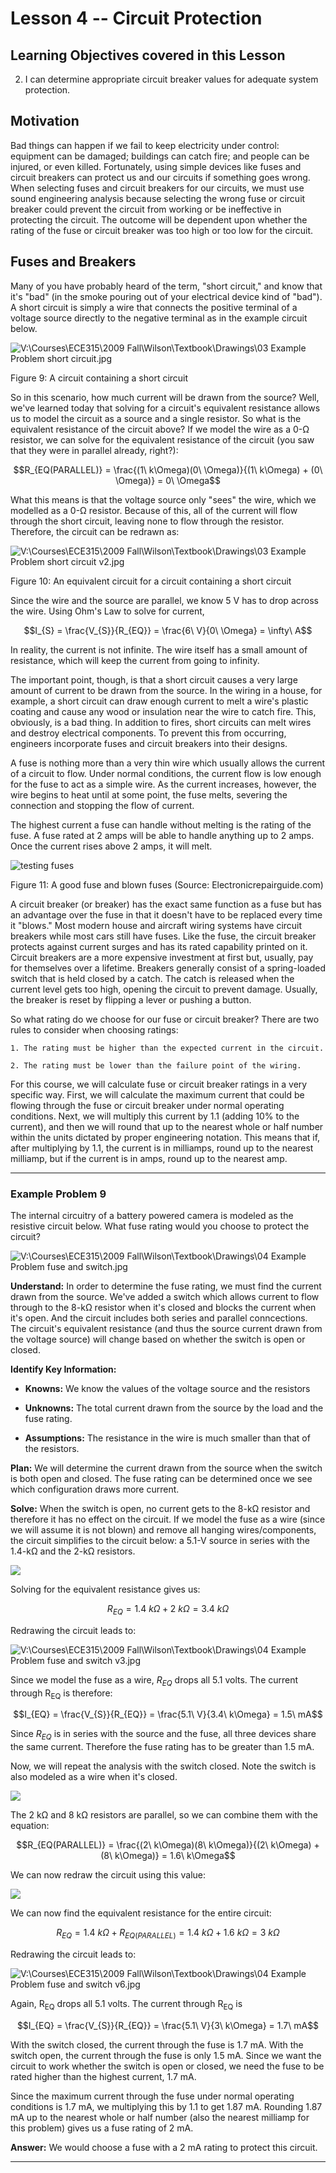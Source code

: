 # Lesson 4 -- Circuit Protection

## Learning Objectives covered in this Lesson

2. I can determine appropriate circuit breaker values for adequate system protection.

## Motivation

Bad things can happen if we fail to keep electricity under control:
equipment can be damaged; buildings can catch fire; and people can be
injured, or even killed. Fortunately, using simple devices like fuses
and circuit breakers can protect us and our circuits if something goes
wrong. When selecting fuses and circuit breakers for our circuits, we
must use sound engineering analysis because selecting the wrong fuse or
circuit breaker could prevent the circuit from working or be ineffective
in protecting the circuit. The outcome will be dependent upon whether
the rating of the fuse or circuit breaker was too high or too low for
the circuit.

## Fuses and Breakers

Many of you have probably heard of the term, "short circuit," and know
that it's "bad" (in the smoke pouring out of your electrical device kind
of "bad"). A short circuit is simply a wire that connects the positive
terminal of a voltage source directly to the negative terminal as in the
example circuit below.

![V:\\Courses\\ECE315\\2009 Fall\\Wilson\\Textbook\\Drawings\\03 Example
Problem short
circuit.jpg](./ECE215_L04_media/media/image20.jpeg)

Figure 9: A circuit containing a short circuit

So in this scenario, how much current will be drawn from the source?
Well, we've learned today that solving for a circuit's equivalent
resistance allows us to model the circuit as a source and a single
resistor. So what is the equivalent resistance of the circuit above? If
we model the wire as a 0-Ω resistor, we can solve for the equivalent
resistance of the circuit (you saw that they were in parallel already,
right?):

$$R_{EQ(PARALLEL)} = \frac{(1\ k\Omega)(0\ \Omega)}{(1\ k\Omega) + (0\ \Omega)} = 0\ \Omega$$

What this means is that the voltage source only "sees" the wire, which
we modelled as a 0-Ω resistor. Because of this, all of the current will
flow through the short circuit, leaving none to flow through the
resistor. Therefore, the circuit can be redrawn as:

![V:\\Courses\\ECE315\\2009 Fall\\Wilson\\Textbook\\Drawings\\03 Example
Problem short circuit
v2.jpg](./ECE215_L04_media/media/image21.jpeg)

Figure 10: An equivalent circuit for a circuit containing a short
circuit

Since the wire and the source are parallel, we know 5 V has to drop
across the wire. Using Ohm's Law to solve for current,

$$I_{S} = \frac{V_{S}}{R_{EQ}} = \frac{6\ V}{0\ \Omega} = \infty\ A$$

In reality, the current is not infinite. The wire itself has a small
amount of resistance, which will keep the current from going to
infinity.

The important point, though, is that a short circuit causes a very large
amount of current to be drawn from the source. In the wiring in a house,
for example, a short circuit can draw enough current to melt a wire's
plastic coating and cause any wood or insulation near the wire to catch
fire. This, obviously, is a bad thing. In addition to fires, short
circuits can melt wires and destroy electrical components. To prevent
this from occurring, engineers incorporate fuses and circuit breakers
into their designs.

A fuse is nothing more than a very thin wire which usually allows the
current of a circuit to flow. Under normal conditions, the current flow
is low enough for the fuse to act as a simple wire. As the current
increases, however, the wire begins to heat until at some point, the
fuse melts, severing the connection and stopping the flow of current.

The highest current a fuse can handle without melting is the rating of
the fuse. A fuse rated at 2 amps will be able to handle anything up to 2
amps. Once the current rises above 2 amps, it will melt.

![testing
fuses](./ECE215_L04_media/media/image22.jpeg)

Figure 11: A good fuse and blown fuses (Source:
Electronicrepairguide.com)

A circuit breaker (or breaker) has the exact same function as a fuse but
has an advantage over the fuse in that it doesn't have to be replaced
every time it "blows." Most modern house and aircraft wiring systems
have circuit breakers while most cars still have fuses. Like the fuse,
the circuit breaker protects against current surges and has its rated
capability printed on it. Circuit breakers are a more expensive
investment at first but, usually, pay for themselves over a lifetime.
Breakers generally consist of a spring-loaded switch that is held closed
by a catch. The catch is released when the current level gets too high,
opening the circuit to prevent damage. Usually, the breaker is reset by
flipping a lever or pushing a button.

So what rating do we choose for our fuse or circuit breaker? There are
two rules to consider when choosing ratings:

    1. The rating must be higher than the expected current in the circuit.

    2. The rating must be lower than the failure point of the wiring.

For this course, we will calculate fuse or circuit breaker ratings in a very
specific way. First, we will calculate the maximum current that could be
flowing through the fuse or circuit breaker under normal operating
conditions. Next, we will multiply this current by 1.1 (adding 10% to
the current), and then we will round that up to the nearest whole or
half number within the units dictated by proper engineering notation.
This means that if, after multiplying by 1.1, the current is in
milliamps, round up to the nearest milliamp, but if the current is in
amps, round up to the nearest amp.

---------------------------
### Example Problem 9
The internal circuitry of a battery powered
camera is modeled as the resistive circuit below. What fuse rating would
you choose to protect the circuit?

![V:\\Courses\\ECE315\\2009 Fall\\Wilson\\Textbook\\Drawings\\04 Example
Problem fuse and
switch.jpg](./ECE215_L04_media/media/image23.jpeg)

**Understand:** In order to determine the fuse rating, we must find the
current drawn from the source. We've added a switch which allows current
to flow through to the 8-kΩ resistor when it's closed and blocks the
current when it's open. And the circuit includes both series and
parallel conncections. The circuit's equivalent resistance (and thus the
source current drawn from the voltage source) will change based on
whether the switch is open or closed.

**Identify Key Information:**

-   **Knowns:** We know the values of the voltage source and the
    resistors

-   **Unknowns:** The total current drawn from the source by the load
    and the fuse rating.

-   **Assumptions:** The resistance in the wire is much smaller than
    that of the resistors.

**Plan:** We will determine the current drawn from the source when the
switch is both open and closed. The fuse rating can be determined once
we see which configuration draws more current.

**Solve:** When the switch is open, no current gets to the 8-kΩ resistor
and therefore it has no effect on the circuit. If we model the fuse as a
wire (since we will assume it is not blown) and remove all hanging
wires/components, the circuit simplifies to the circuit below: a 5.1-V
source in series with the 1.4-kΩ and the 2-kΩ resistors.

![](./ECE215_L04_media/media/image24.png)

Solving for the equivalent resistance gives us:

$$R_{EQ} = 1.4\ k\Omega + 2\ k\Omega = 3.4\ k\Omega$$

Redrawing the circuit leads to:

![V:\\Courses\\ECE315\\2009 Fall\\Wilson\\Textbook\\Drawings\\04 Example
Problem fuse and switch
v3.jpg](./ECE215_L04_media/media/image25.jpeg)

Since we model the fuse as a wire, *R<sub>EQ</sub>* drops all 5.1 volts. The
current through R<sub>EQ</sub> is therefore:

$$I_{EQ} = \frac{V_{S}}{R_{EQ}} = \frac{5.1\ V}{3.4\ k\Omega} = 1.5\ mA$$

Since *R<sub>EQ</sub>* is in series with the source and the fuse, all three
devices share the same current. Therefore the fuse rating has to be
greater than 1.5 mA.

Now, we will repeat the analysis with the switch closed. Note the switch
is also modeled as a wire when it's closed.

![](./ECE215_L04_media/media/image26.png)

The 2 kΩ and 8 kΩ resistors are parallel, so we can combine them with
the equation:

$$R_{EQ(PARALLEL)} = \frac{(2\ k\Omega)(8\ k\Omega)}{(2\ k\Omega) + (8\ k\Omega)} = 1.6\ k\Omega$$

We can now redraw the circuit using this value:

![](./ECE215_L04_media/media/image27.png)

We can now find the equivalent resistance for the entire circuit:

$$R_{EQ} = 1.4\ k\Omega + R_{EQ(PARALLEL)} = 1.4\ k\Omega + 1.6\ k\Omega = 3\ k\Omega$$

Redrawing the circuit leads to:

![V:\\Courses\\ECE315\\2009 Fall\\Wilson\\Textbook\\Drawings\\04 Example
Problem fuse and switch
v6.jpg](./ECE215_L04_media/media/image28.jpeg)

Again, R<sub>EQ</sub> drops all 5.1 volts. The current through R<sub>EQ</sub> is

$$I_{EQ} = \frac{V_{S}}{R_{EQ}} = \frac{5.1\ V}{3\ k\Omega} = 1.7\ mA$$

With the switch closed, the current through the fuse is 1.7 mA. With the
switch open, the current through the fuse is only 1.5 mA. Since we want
the circuit to work whether the switch is open or closed, we need the
fuse to be rated higher than the highest current, 1.7 mA.

Since the maximum current through the fuse under normal operating
conditions is 1.7 mA, we multiplying this by 1.1 to get 1.87 mA.
Rounding 1.87 mA up to the nearest whole or half number (also the
nearest milliamp for this problem) gives us a fuse rating of 2 mA.

**Answer:** We would choose a fuse with a 2 mA rating to protect this
circuit.

---------------------------
